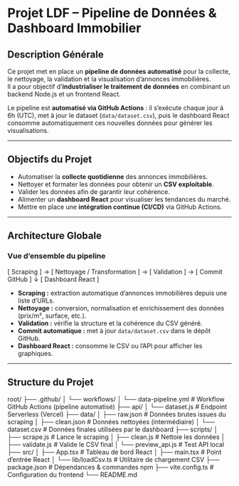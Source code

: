 # Projet LDF – Pipeline de Données & Dashboard Immobilier

## Description Générale

Ce projet met en place un **pipeline de données automatisé** pour la collecte, le nettoyage, la validation et la visualisation d’annonces immobilières.  
Il a pour objectif d’**industrialiser le traitement de données** en combinant un backend Node.js et un frontend React.

Le pipeline est **automatisé via GitHub Actions** : il s’exécute chaque jour à 6h (UTC), met à jour le dataset (`data/dataset.csv`), puis le dashboard React consomme automatiquement ces nouvelles données pour générer les visualisations.

---

## Objectifs du Projet

- Automatiser la **collecte quotidienne** des annonces immobilières.  
- Nettoyer et formater les données pour obtenir un **CSV exploitable**.  
- Valider les données afin de garantir leur cohérence.  
- Alimenter un **dashboard React** pour visualiser les tendances du marché.  
- Mettre en place une **intégration continue (CI/CD)** via GitHub Actions.

---

## Architecture Globale

### Vue d’ensemble du pipeline

[ Scraping ] → [ Nettoyage / Transformation ] → [ Validation ] → [ Commit GitHub ]
↓
[ Dashboard React ]


- **Scraping :** extraction automatique d’annonces immobilières depuis une liste d’URLs.  
- **Nettoyage :** conversion, normalisation et enrichissement des données (prix/m², surface, etc.).  
- **Validation :** vérifie la structure et la cohérence du CSV généré.  
- **Commit automatique :** met à jour `data/dataset.csv` dans le dépôt GitHub.  
- **Dashboard React :** consomme le CSV ou l’API pour afficher les graphiques.

---

## Structure du Projet

root/
├── .github/
│ └── workflows/
│ └── data-pipeline.yml # Workflow GitHub Actions (pipeline automatisé)
├── api/
│ └── dataset.js # Endpoint Serverless (Vercel)
├── data/
│ ├── raw.json # Données brutes issues du scraping
│ ├── clean.json # Données nettoyées (intermédiaire)
│ └── dataset.csv # Données finales utilisées par le dashboard
├── scripts/
│ ├── scrape.js # Lance le scraping
│ ├── clean.js # Nettoie les données
│ ├── validate.js # Valide le CSV final
│ └── preview_api.js # Test API local
├── src/
│ ├── App.tsx # Tableau de bord React
│ ├── main.tsx # Point d’entrée React
│ └── lib/loadCsv.ts # Utilitaire de chargement CSV
├── package.json # Dépendances & commandes npm
├── vite.config.ts # Configuration du frontend
└── README.md
